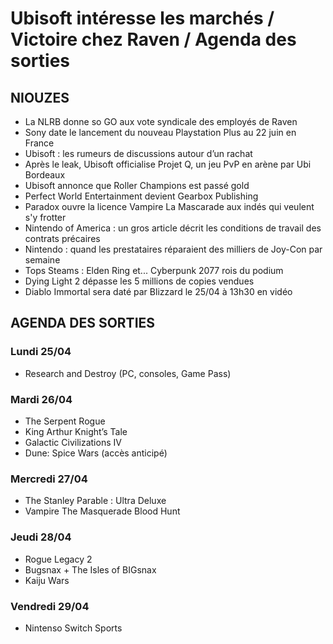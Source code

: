 # Ubisoft intéresse les marchés / Victoire chez Raven / Agenda des sorties

## NIOUZES

- La NLRB donne so GO aux vote syndicale des employés de Raven
- Sony date le lancement du nouveau Playstation Plus au 22 juin en France
- Ubisoft : les rumeurs de discussions autour d’un rachat
- Après le leak, Ubisoft officialise Projet Q, un jeu PvP en arène par Ubi Bordeaux
- Ubisoft annonce que Roller Champions est passé gold
- Perfect World Entertainment devient Gearbox Publishing
- Paradox ouvre la licence Vampire La Mascarade aux indés qui veulent s'y frotter
- Nintendo of America : un gros article décrit les conditions de travail des contrats précaires
- Nintendo : quand les prestataires réparaient des milliers de Joy-Con par semaine
- Tops Steams : Elden Ring et... Cyberpunk 2077 rois du podium
- Dying Light 2 dépasse les 5 millions de copies vendues
- Diablo Immortal sera daté par Blizzard le 25/04 à 13h30 en vidéo


## AGENDA DES SORTIES

### Lundi 25/04
- Research and Destroy (PC, consoles, Game Pass)

### Mardi 26/04
- The Serpent Rogue
- King Arthur Knight’s Tale
- Galactic Civilizations IV
- Dune: Spice Wars (accès anticipé)

### Mercredi 27/04
- The Stanley Parable : Ultra Deluxe
- Vampire The Masquerade Blood Hunt

### Jeudi 28/04
- Rogue Legacy 2
- Bugsnax + The Isles of BIGsnax 
- Kaiju Wars

### Vendredi 29/04
- Nintenso Switch Sports
